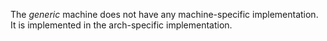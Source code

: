 The *generic* machine does not have any machine-specific implementation.
It is implemented in the arch-specific implementation.
